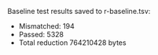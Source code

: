 Baseline test results saved to r-baseline.tsv:

- Mismatched: 194
- Passed: 5328
- Total reduction 764210428 bytes
